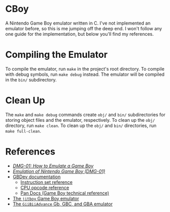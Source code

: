 # CBoy
A Nintendo Game Boy emulator written in C.
I've not implemented an emulator before, so this is me jumping off the deep end.
I won't follow any one guide for the implementation, but below you'll find my references.

# Compiling the Emulator
To compile the emulator, run `make` in the project's root directory. To compile with debug symbols,
run `make debug` instead. The emulator will be compiled in the `bin/` subdirectory.

# Clean Up
The `make` and `make debug` commands create `obj/` and `bin/` subdirectories for storing object files
and the emulator, respectively. To clean up the `obj/` directory, run `make clean`. To clean up the
`obj/` and `bin/` directories, run `make full-clean`.

# References
* [*DMG-01: How to Emulate a Game Boy*](https://rylev.github.io/DMG-01/public/book/)
* [*Emulation of Nintendo Game Boy (DMG-01)*](https://raw.githubusercontent.com/Baekalfen/PyBoy/master/PyBoy.pdf)
* [GBDev documentation](https://github.com/gbdev/awesome-gbdev)
    * [Instruction set reference](https://gbdev.io/gb-opcodes/optables/)
    * [CPU opcode reference](https://rgbds.gbdev.io/docs/v0.4.2/gbz80.7)
    * [Pan Docs (Game Boy technical reference)](https://gbdev.io/pandocs/)
* [The `jitboy` Game Boy emulator](https://github.com/sysprog21/jitboy)
* [The `GiiBiiAdvance` Gb, GBC, and GBA emulator](https://github.com/AntonioND/giibiiadvance)
